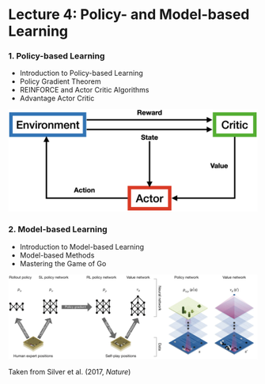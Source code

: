 # Lecture 4: Policy- and Model-based Learning

### 1. Policy-based Learning
* Introduction to Policy-based Learning
* Policy Gradient Theorem
* REINFORCE and Actor Critic Algorithms
* Advantage Actor Critic

<img src="AC.png" width="900">

### 2. Model-based Learning
* Introduction to Model-based Learning
* Model-based Methods
* Mastering the Game of Go

<img src="gopipeline.png" width="900">

Taken from Silver et al. (2017, *Nature*)
